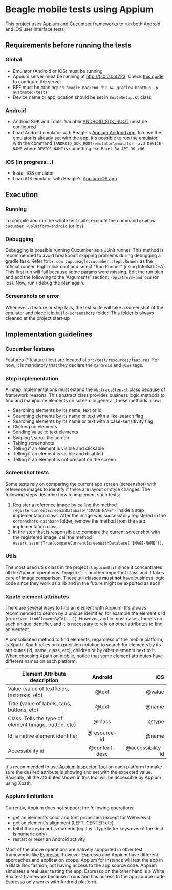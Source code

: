# Beagle mobile tests using Appium

This project uses [Appium](http://appium.io/) and [Cucumber](https://cucumber.io/) frameworks to run both Android and iOS user interface tests

## Requirements before running the tests

### Global

- Emulator (Android or iOS) must be running
- Appium server must be running at http://0.0.0.0:4723. Check [this guide](http://appium.io/docs/en/about-appium/getting-started/) to configure the server
- BFF must be running: ``cd beagle-backend-dir && gradlew bootRun -p automated-tests``
- Device name or app location should be set in ``SuiteSetup.kt`` class

### Android

- Android SDK and Tools. Variable [ANDROID_SDK_ROOT](https://developer.android.com/studio/command-line/variables) must be configured
- Load Android emulator with Beagle's [Appium Android app](../app-android/README.MD). In case the emulator is already set with 
the app, it's possible to run the emulator with the command ``$ANDROID_SDK_ROOT\emulator\emulator -avd DEVICE-NAME`` where 
``DEVICE-NAME`` is something like ``Pixel_3a_API_30_x86``. 

 
### iOS (in progress...)

- Install iOS emulator
- Load iOS emulator with Beagle's [Appium iOS app](../app-ios/README.MD)
  
## Execution

### Running

To compile and run the whole test suite, execute the command ``gradlew cucumber -Dplatform=android`` (or ios)

### Debugging

Debugging is possible running Cucumber as a JUnit runner. This method is recommended to avoid breakpoint skipping 
problems during debugging a gradle task.
Refer to ``br.com.zup.beagle.cucumber.steps.Runner`` as the official runner. Right click on it 
and select "Run Runner" (using IntelliJ IDEA). This first run will fail because some params were 
missing. Edit the run plan and add the following to the 'Arguments' section: ``-Dplatform=android`` (or ios).
Now, run \ debug the plan again. 

### Screenshots on error

Whenever a feature or step fails, the test suite will take a screenshot of the emulator and place it 
in ``build/screenshots`` folder. This folder is always cleaned at the project start-up

## Implementation guidelines

### Cucumber features

Features (*.feature files) are located at ``src/test/resources/features``. For now, it is mandatory that they declare 
the ``@android`` and ``@ios`` tags.

### Step implementation

All step implementations must extend the ``AbstractStep.kt`` class because of framework reasons. This abstract class 
provides business logic methods to find and manipulate elements on screen. In general, these methods allow:
- Searching elements by its name, text or id
- Searching elements by its name or text with a like-search flag
- Searching elements by its name or text with a case-sensitivity flag
- Clicking on elements
- Sending value to text elements
- Swiping \ scroll the screen
- Taking screenshots
- Telling if an element is visible and clickable
- Telling if an element is visible and disabled
- Telling if an element is not present on the screen

### Screenshot tests

Some tests rely on comparing the current app screen (screenshot) with reference images to identify if there are layout 
or style changes. The following steps describe how to implement such tests:
1. Register a reference image by calling the method ``registerCurrentScreenInDatabase("IMAGE-NAME")`` inside a step 
implementation class. After the image was successfully registered in the ``screenshots-database`` folder, remove the method 
from the step implementation class.
2. In the step that is responsible to compare the current screenshot with the registered image, call the method 
``Assert.assertTrue(compareCurrentScreenWithDatabase('IMAGE-NAME'))``.  

### Utils 

The most used utils class in the project is ``AppiumUtil`` since it concentrates all the Appium operations. ``ImageUtil`` 
is another important class and it takes care of image comparison. These util classes **must not** have business logic 
code since they work as a lib and in the future might be exported as such.

### Xpath element attributes

There are [several](http://appium.io/docs/en/writing-running-appium/finding-elements/) ways to find an element 
with Appium. It's always recommended to search by a unique identifier, for example the element's Id (ex ``driver.findElementById(...)``).
However, and in most cases, there's no such unique identifier, and it is necessary to rely on other attributes to find 
an element.   

A consolidated method to find elements, regardless of the mobile platform, is Xpath. Xpath relies on expression notation
to search for elements by its attributes (id, name, class, etc), children or by other elements next to it. When choosing 
Xpath on mobile, notice that some element attributes have different names on each platform:

| Element Attribute description                         | Android           | iOS                   |
|-------------------------------------------------------|:-----------------:|----------------------:|
| Value (value of textfields, textareas, etc)           | @text             | @value                |
| Title (value of labels, tabs, buttons, etc)           | @text             | @name                 |
| Class. Tells the type of element (image, button, etc) | @class            | @type                 |
| Id, a native element identifier                       | @resource-id      | @name                 |
| Accessibility id                                      | @content-desc     | @accessibility-id     |

It's recommended to use [Appium Inspector Tool](https://github.com/appium/appium-desktop) on each platform to make sure 
the desired attribute is showing and set with the expected value. Basically, all the attributes shown in this tool will 
be accessible by Appium using Xpath.


### Appium limitations

Currently, Appium does not support the following operations:

- get an element's color and font properties (except for Webviews)
- get an element's alignment (LEFT, CENTER etc)
- tell if the keyboard is numeric (eg it will type letter keys even if the field is numeric only)
- restart or reset an Android activity

Most of the above operations are natively supported in other test frameworks like [Espresso](https://developer.android.com/training/testing/espresso), 
however Espresso and Appium have different approaches and application scope. Appium for instance will test the app in a 
Black Box fashion, not having access to the app source code. Appium simulates a real user testing the app. 
Espresso on the other hand is a White Box test framework because it runs and has access to the app source code. Espresso 
only works with Android platform.